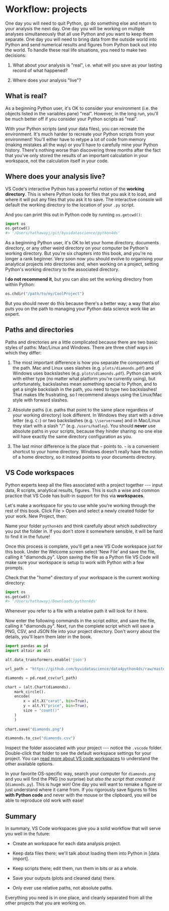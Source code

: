 # Workflow: projects

One day you will need to quit Python, go do something else and return to your analysis the next day. One day you will be working on multiple analyses simultaneously that all use Python and you want to keep them separate. One day you will need to bring data from the outside world into Python and send numerical results and figures from Python back out into the world. To handle these real life situations, you need to make two decisions:

1.  What about your analysis is "real", i.e. what will you save as your 
    lasting record of what happened?

1.  Where does your analysis "live"?

## What is real?

As a beginning Python user, it's OK to consider your environment (i.e. the objects listed in the variables pane) "real". However, in the long run, you'll be much better off if you consider your Python scripts as "real". 

With your Python scripts (and your data files), you can recreate the environment. It's much harder to recreate your Python scripts from your environment! You'll either have to retype a lot of code from memory (making mistakes all the way) or you'll have to carefully mine your Python history. There's nothing worse than discovering three months after the fact that you've only stored the results of an important calculation in your workspace, not the calculation itself in your code. 

## Where does your analysis live?

VS Code's interactive Python has a powerful notion of the __working directory__. This is where Python looks for files that you ask it to load, and where it will put any files that you ask it to save. The interactive console will default the working directory to the location of your `.py` script.

And you can print this out in Python code by running `os.getcwd()`:


```python
import os
os.getcwd()
#> '/Users/hathawayj/git/byuidatascience/python4ds'
```

As a beginning Python user, it's OK to let your home directory, documents directory, or any other weird directory on your computer be Python's working directory. But you're six chapters into this book, and you're no longer a rank beginner. Very soon now you should evolve to organising your analytical projects into directories and, when working on a project, setting Python's working directory to the associated directory.

__I do not recommend it__, but you can also set the working directory from within Python:


```python
os.chdir("/path/to/my/CoolProject")
```

But you should never do this because there's a better way; a way that also puts you on the path to managing your Python data science work like an expert.

## Paths and directories

Paths and directories are a little complicated because there are two basic styles of paths: Mac/Linux and Windows. There are three chief ways in which they differ:

1.  The most important difference is how you separate the components of the
    path. Mac and Linux uses slashes (e.g. `plots/diamonds.pdf`) and Windows
    uses backslashes (e.g. `plots\diamonds.pdf`). Python can work with either type
    (no matter what platform you're currently using), but unfortunately, 
    backslashes mean something special to Python, and to get a single backslash 
    in the path, you need to type two backslashes! That makes life frustrating, 
    so I recommend always using the Linux/Mac style with forward slashes.

1.  Absolute paths (i.e. paths that point to the same place regardless of 
    your working directory) look different. In Windows they start with a drive
    letter (e.g. `C:`) or two backslashes (e.g. `\\servername`) and in
    Mac/Linux they start with a slash "/" (e.g. `/users/hadley`). You should
    __never__ use absolute paths in your scripts, because they hinder sharing: 
    no one else will have exactly the same directory configuration as you.

1.  The last minor difference is the place that `~` points to. `~` is a
    convenient shortcut to your home directory. Windows doesn't really have 
    the notion of a home directory, so it instead points to your documents
    directory.

## VS Code workspaces

<!-- https://code.visualstudio.com/docs/python/data-science-tutorial -->

Python experts keep all the files associated with a project together --- input data, R scripts, analytical results, figures. This is such a wise and common practice that VS Code has built-in support for this via __workspaces__.

Let's make a workspace for you to use while you're working through the rest of this book. Click File > Open and select a newly created folder for your work. New Project, then:

Name your folder `python4ds` and think carefully about which _subdirectory_ you put the folder in. If you don't store it somewhere sensible, it will be hard to find it in the future!

Once this process is complete, you'll get a new VS Code workspace just for this book. Under the Welcome screen select 'New File' and save the file, calling it "diamonds.py". Upon saving the file as a Python file VS Code will make sure your workspace is setup to work with Python with a few prompts.

Check that the "home" directory of your workspace is the current working directory:


```python
import os
os.getcwd()
#> '/Users/hathawayj/Downloads/python4ds'
```

Whenever you refer to a file with a relative path it will look for it here. 

Now enter the following commands in the script editor, and save the file, calling it "diamonds.py". Next, run the complete script which will save a PNG, CSV, and JSON file into your project directory. Don't worry about the details, you'll learn them later in the book.


```python
import pandas as pd 
import altair as alt 

alt.data_transformers.enable('json')

url_path = "https://github.com/byuidatascience/data4python4ds/raw/master/data-raw/diamonds/diamonds.csv"

diamonds = pd.read_csv(url_path)

chart = (alt.Chart(diamonds).
    mark_circle().
    encode(
        x = alt.X("carat", bin=True),
        y = alt.Y("price", bin=True),
        size = "count()"
    )
    )
    
chart.save("diamonds.png")

diamonds.to_csv("diamonds.csv")

```

Inspect the folder associated with your project --- notice the `.vscode` folder. Double-click that folder to see the default workspace settings for your project. You can [read more about VS code workspaces](https://code.visualstudio.com/docs/editor/multi-root-workspaces) to understand the other available options. 

In your favorite OS-specific way, search your computer for `diamonds.png` and you will find the PNG (no surprise) but _also the script that created it_ (`diamonds.py`). This is huge win! One day you will want to remake a figure or just understand where it came from. If you rigorously save figures to files __with Python code__ and never with the mouse or the clipboard, you will be able to reproduce old work with ease!

## Summary

In summary, VS Code workspaces give you a solid workflow that will serve you well in the future:

* Create an workspace for each data analysis project. 

* Keep data files there; we'll talk about loading them into Python in 
  [data import].

* Keep scripts there; edit them, run them in bits or as a whole.

* Save your outputs (plots and cleaned data) there.

* Only ever use relative paths, not absolute paths.

Everything you need is in one place, and cleanly separated from all the other projects that you are working on.
